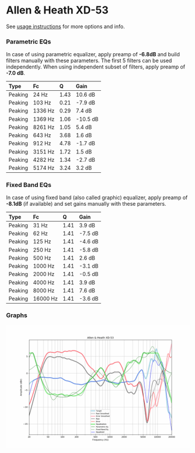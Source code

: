 # Allen & Heath XD-53
See [usage instructions](https://github.com/jaakkopasanen/AutoEq#usage) for more options and info.

### Parametric EQs
In case of using parametric equalizer, apply preamp of **-6.8dB** and build filters manually
with these parameters. The first 5 filters can be used independently.
When using independent subset of filters, apply preamp of **-7.0 dB**.

| Type    | Fc      |    Q | Gain     |
|:--------|:--------|:-----|:---------|
| Peaking | 24 Hz   | 1.43 | 10.6 dB  |
| Peaking | 103 Hz  | 0.21 | -7.9 dB  |
| Peaking | 1336 Hz | 0.29 | 7.4 dB   |
| Peaking | 1369 Hz | 1.06 | -10.5 dB |
| Peaking | 8261 Hz | 1.05 | 5.4 dB   |
| Peaking | 643 Hz  | 3.68 | 1.6 dB   |
| Peaking | 912 Hz  | 4.78 | -1.7 dB  |
| Peaking | 3151 Hz | 1.72 | 1.5 dB   |
| Peaking | 4282 Hz | 1.34 | -2.7 dB  |
| Peaking | 5174 Hz | 3.24 | 3.2 dB   |

### Fixed Band EQs
In case of using fixed band (also called graphic) equalizer, apply preamp of **-8.1dB**
(if available) and set gains manually with these parameters.

| Type    | Fc       |    Q | Gain    |
|:--------|:---------|:-----|:--------|
| Peaking | 31 Hz    | 1.41 | 3.9 dB  |
| Peaking | 62 Hz    | 1.41 | -7.5 dB |
| Peaking | 125 Hz   | 1.41 | -4.6 dB |
| Peaking | 250 Hz   | 1.41 | -5.8 dB |
| Peaking | 500 Hz   | 1.41 | 2.6 dB  |
| Peaking | 1000 Hz  | 1.41 | -3.1 dB |
| Peaking | 2000 Hz  | 1.41 | -0.5 dB |
| Peaking | 4000 Hz  | 1.41 | 3.9 dB  |
| Peaking | 8000 Hz  | 1.41 | 7.6 dB  |
| Peaking | 16000 Hz | 1.41 | -3.6 dB |

### Graphs
![](./Allen%20&%20Heath%20XD-53.png)